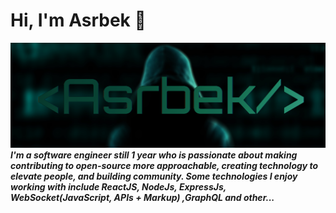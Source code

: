 ### <h1>Hi, I'm Asrbek 👋</h1>

<img src="./file/1.jpg" alt="banner that says Asrbek - software engineer, content creator and community organizer alongside a cartoon illustration of Asrbek">
<i><b>I'm a software engineer still 1 year who is passionate about making contributing to open-source more approachable, creating technology to elevate people, and building community. Some technologies I enjoy working with include ReactJS, NodeJs, ExpressJs, WebSocket(JavaScript, APIs + Markup) ,GraphQL and other...</b></i>
